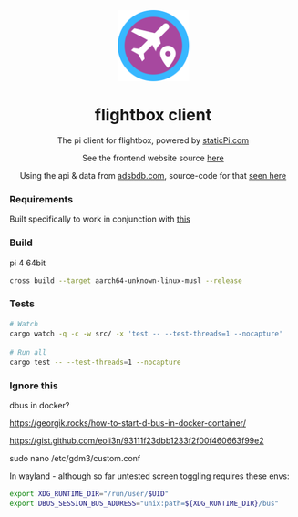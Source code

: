 <p align="center">
	<img src='./.github/logo.svg' width='125px'/>
</p>

<p align="center">
	<h1 align="center">flightbox client</h1>
</p>

<p align="center">
 The pi client for flightbox, powered by <a href='https://www.staticpi.com' target='_blank' rel='noopener noreferrer'>staticPi.com</a>
</p>

<p align="center">
	See the frontend website source <a href='https://github.com/mrjackwills/flightbox_vue' target='_blank' rel='noopener noreferrer'>here</a>
</p>

<p align="center">
	Using the api & data from <a href='https://adsbdb.com' target='_blank' rel='noopener noreferrer'>adsbdb.com</a>, source-code for that <a href='https://www.github.com/mrjackwills/adsbdb' target='_blank' rel='noopener noreferrer'>seen here</a>
</p>


### Requirements
Built specifically to work in conjunction with [this](https://mikenye.gitbook.io/ads-b/intro/overview)

### Build
pi 4 64bit

```bash
cross build --target aarch64-unknown-linux-musl --release
```
### Tests

<!-- aarch64-unknown-linux-musl -->
```bash
# Watch
cargo watch -q -c -w src/ -x 'test -- --test-threads=1 --nocapture'

# Run all 
cargo test -- --test-threads=1 --nocapture
```

### Ignore this

dbus in docker?

https://georgik.rocks/how-to-start-d-bus-in-docker-container/

https://gist.github.com/eoli3n/93111f23dbb1233f2f00f460663f99e2

sudo nano /etc/gdm3/custom.conf

In wayland - although so far untested
screen toggling requires these envs:
```bash 
export XDG_RUNTIME_DIR="/run/user/$UID"
export DBUS_SESSION_BUS_ADDRESS="unix:path=${XDG_RUNTIME_DIR}/bus"
```